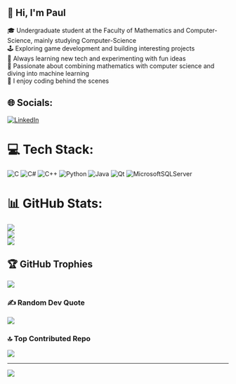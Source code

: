 ## 👋 Hi, I'm Paul 

🎓 Undergraduate student at the Faculty of Mathematics and Computer-Science, mainly studying Computer-Science <br/>
🕹️ Exploring game development and building interesting projects <br/>
🚀 Always learning new tech and experimenting with fun ideas <br/>
🤖 Passionate about combining mathematics with computer science and diving into machine learning <br/>
🥷 I enjoy coding behind the scenes <br/>


## 🌐 Socials:
[![LinkedIn](https://img.shields.io/badge/LinkedIn-%230077B5.svg?logo=linkedin&logoColor=white)](https://linkedin.com/in/paul-fülöp-1b3b1b386) 

# 💻 Tech Stack:
![C](https://img.shields.io/badge/c-%2300599C.svg?style=for-the-badge&logo=c&logoColor=white) ![C#](https://img.shields.io/badge/c%23-%23239120.svg?style=for-the-badge&logo=csharp&logoColor=white) ![C++](https://img.shields.io/badge/c++-%2300599C.svg?style=for-the-badge&logo=c%2B%2B&logoColor=white) ![Python](https://img.shields.io/badge/python-3670A0?style=for-the-badge&logo=python&logoColor=ffdd54) ![Java](https://img.shields.io/badge/java-%23ED8B00.svg?style=for-the-badge&logo=openjdk&logoColor=white) ![Qt](https://img.shields.io/badge/Qt-%23217346.svg?style=for-the-badge&logo=Qt&logoColor=white) ![MicrosoftSQLServer](https://img.shields.io/badge/Microsoft%20SQL%20Server-CC2927?style=for-the-badge&logo=microsoft%20sql%20server&logoColor=white)
# 📊 GitHub Stats:
![](https://github-readme-stats.vercel.app/api?username=paulfulop05&theme=onedark&hide_border=false&include_all_commits=false&count_private=false)<br/>
![](https://nirzak-streak-stats.vercel.app/?user=paulfulop05&theme=onedark&hide_border=false)<br/>
![](https://github-readme-stats.vercel.app/api/top-langs/?username=paulfulop05&theme=onedark&hide_border=false&include_all_commits=false&count_private=false&layout=compact)

## 🏆 GitHub Trophies
![](https://github-profile-trophy.vercel.app/?username=paulfulop05&theme=onedark&no-frame=false&no-bg=true&margin-w=4)

### ✍️ Random Dev Quote
![](https://quotes-github-readme.vercel.app/api?type=horizontal&theme=dark)

### 🔝 Top Contributed Repo
![](https://github-contributor-stats.vercel.app/api?username=paulfulop05&limit=5&theme=dark&combine_all_yearly_contributions=true)

---
[![](https://visitcount.itsvg.in/api?id=paulfulop05&icon=0&color=0)](https://visitcount.itsvg.in)

<!-- Proudly created with GPRM ( https://gprm.itsvg.in ) -->
